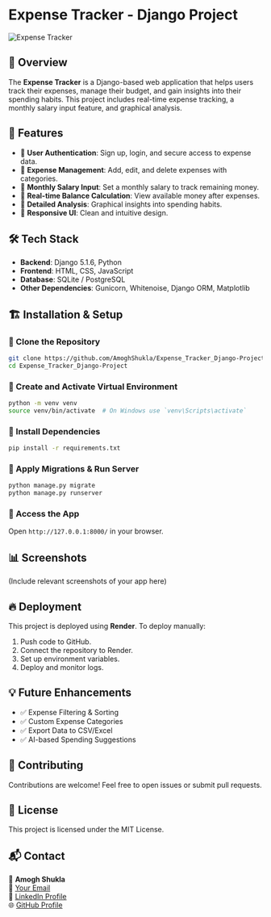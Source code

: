 # Expense Tracker - Django Project

![Expense Tracker](https://your-project-image-url.com)

## 📌 Overview
The **Expense Tracker** is a Django-based web application that helps users track their expenses, manage their budget, and gain insights into their spending habits. This project includes real-time expense tracking, a monthly salary input feature, and graphical analysis.

## 🚀 Features
- 🔹 **User Authentication**: Sign up, login, and secure access to expense data.
- 🔹 **Expense Management**: Add, edit, and delete expenses with categories.
- 🔹 **Monthly Salary Input**: Set a monthly salary to track remaining money.
- 🔹 **Real-time Balance Calculation**: View available money after expenses.
- 🔹 **Detailed Analysis**: Graphical insights into spending habits.
- 🔹 **Responsive UI**: Clean and intuitive design.

## 🛠️ Tech Stack
- **Backend**: Django 5.1.6, Python
- **Frontend**: HTML, CSS, JavaScript
- **Database**: SQLite / PostgreSQL
- **Other Dependencies**: Gunicorn, Whitenoise, Django ORM, Matplotlib

## 🏗️ Installation & Setup

### 🔹 Clone the Repository
```sh
git clone https://github.com/AmoghShukla/Expense_Tracker_Django-Project.git
cd Expense_Tracker_Django-Project
```

### 🔹 Create and Activate Virtual Environment
```sh
python -m venv venv
source venv/bin/activate  # On Windows use `venv\Scripts\activate`
```

### 🔹 Install Dependencies
```sh
pip install -r requirements.txt
```

### 🔹 Apply Migrations & Run Server
```sh
python manage.py migrate
python manage.py runserver
```


### 🔹 Access the App
Open `http://127.0.0.1:8000/` in your browser.

## 📊 Screenshots
(Include relevant screenshots of your app here)

## 🔥 Deployment
This project is deployed using **Render**. To deploy manually:
1. Push code to GitHub.
2. Connect the repository to Render.
3. Set up environment variables.
4. Deploy and monitor logs.

## 💡 Future Enhancements
- ✅ Expense Filtering & Sorting
- ✅ Custom Expense Categories
- ✅ Export Data to CSV/Excel
- ✅ AI-based Spending Suggestions

## 🤝 Contributing
Contributions are welcome! Feel free to open issues or submit pull requests.

## 📜 License
This project is licensed under the MIT License.

## 📬 Contact
👤 **Amogh Shukla**  
📧 [Your Email](amoghshukla548@gmail.com)  
🔗 [LinkedIn Profile](https://linkedin.com/in/your-profile)  
🌐 [GitHub Profile](https://github.com/AmoghShukla)
